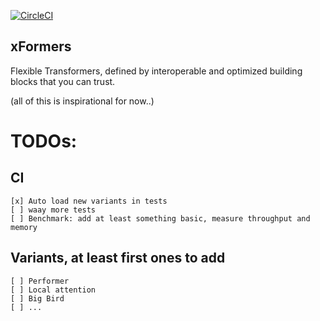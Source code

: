 [![CircleCI](https://circleci.com/gh/fairinternal/xformers.svg?style=shield)](https://app.circleci.com/pipelines/github/fairinternal/xformers/)

## xFormers
Flexible Transformers, defined by interoperable and optimized building blocks that you can trust.

(all of this is inspirational for now..)

# TODOs:
## CI

    [x] Auto load new variants in tests
    [ ] waay more tests
    [ ] Benchmark: add at least something basic, measure throughput and memory

## Variants, at least first ones to add

    [ ] Performer
    [ ] Local attention
    [ ] Big Bird
    [ ] ...
